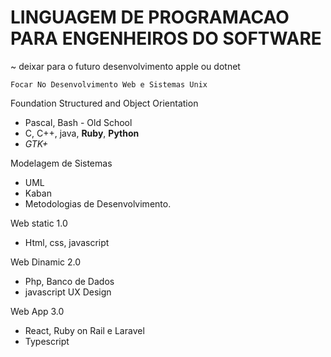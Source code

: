 # LINGUAGEM DE PROGRAMACAO PARA ENGENHEIROS DO SOFTWARE
~ deixar para o futuro desenvolvimento apple ou dotnet

`Focar No Desenvolvimento Web e Sistemas Unix`

Foundation Structured and Object Orientation
 - Pascal, Bash - Old School
 - C, C++, java, **Ruby**, **Python**
 - _GTK+_

Modelagem de Sistemas 
- UML
- Kaban
- Metodologias de Desenvolvimento. 

Web static 1.0
- Html, css, javascript

Web Dinamic 2.0
- Php, Banco de Dados
- javascript UX Design 

Web App 3.0
- React, Ruby on Rail e Laravel
- Typescript


